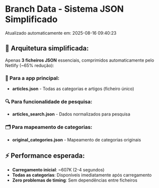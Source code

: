 # Branch Data - Sistema JSON Simplificado
Atualizado automaticamente em: 2025-08-16 09:40:23

## 🎯 Arquitetura simplificada:
Apenas **3 ficheiros JSON** essenciais, comprimidos automaticamente pelo Netlify (~65% redução):

### 📱 Para a app principal:
- **articles.json** - Todas as categorias e artigos (ficheiro único)

### 🔍 Para funcionalidade de pesquisa:
- **articles_search.json** - Dados normalizados para pesquisa

### 🗂️ Para mapeamento de categorias:
- **original_categories.json** - Mapeamento de categorias originais

## ⚡ Performance esperada:
- **Carregamento inicial**: ~607K (2-4 segundos)
- **Todas as categorias**: Disponíveis imediatamente após carregamento
- **Zero problemas de timing**: Sem dependências entre ficheiros
